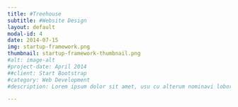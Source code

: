 ```yaml
---
title: #Treehouse
subtitle: #Website Design
layout: default
modal-id: 4
date: 2014-07-15
img: startup-framework.png
thumbnail: startup-framework-thumbnail.png
#alt: image-alt
#project-date: April 2014
##client: Start Bootstrap
#category: Web Development
#description: Lorem ipsum dolor sit amet, usu cu alterum nominavi lobortis. At duo novum diceret. Tantas apeirian vix et, usu sanctus postulant inciderint ut, populo diceret necessitatibus in vim. Cu eum dicam feugiat noluisse.

---
```

